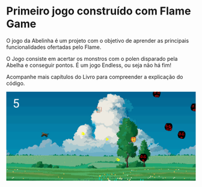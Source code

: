 # Primeiro jogo construído com Flame Game
<p>O jogo da Abelinha é um projeto com o objetivo de aprender as principais funcionalidades ofertadas pelo Flame.</p>
<p>O Jogo consiste em acertar os monstros com o polen disparado pela Abelha e conseguir pontos. É um jogo Endless, ou seja não há fim!</p>

<p>Acompanhe mais capítulos do Livro para compreender a explicação do código.</p>

<img src="imagens/foto.png">

